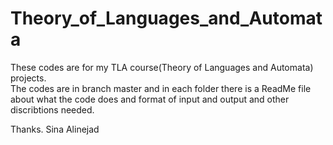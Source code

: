 # Theory_of_Languages_and_Automata
These codes are for my TLA course(Theory of Languages and Automata) projects.  
The codes are in branch master and in each folder there is a ReadMe file about what the code does and format of input and output and other discribtions needed.

Thanks.
Sina Alinejad
